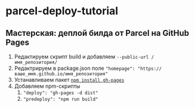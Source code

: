 # parcel-deploy-tutorial

## Мастерская: деплой билда от Parcel на GitHub Pages

1. Редактируем скрипт build и добавляем `--public-url /имя_репозитория/`
2. Редактрируем в package.json поле `"homepage": "https://ваше_имя.github.io/имя_репозитория"`
3. Устанавливаем пакет [`npm install gh-pages`](https://www.npmjs.com/package/gh-pages)
4. Добавляем npm-скрипты
   1. `"deploy": "gh-pages -d dist"`
   2. `"predeploy": "npm run build"`
